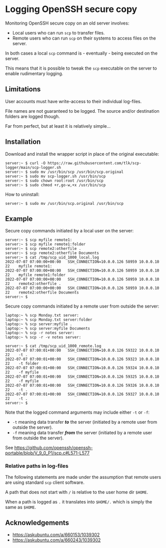 # Logging OpenSSH secure copy

Monitoring OpenSSH secure copy on an old server involves:

* Local users who can run `scp` to transfer files.
* Remote users who can run `scp` on their systems to access files on the server.

In both cases a local `scp` command is - eventually - being executed on the server.

This means that it is possible to tweak the `scp` executable on the server to enable rudimentary logging.


## Limitations
User accounts must have write-access to their individual log-files.

File names are not guaranteed to be logged. The source and/or destination folders are logged though.

Far from perfect, but at least it is relatively simple...



## Installation
Download and install the wrapper script in place of the original executable:
```
server:~ $ curl -O https://raw.githubusercontent.com/tlk/scp-logger/main/scp-logger.sh
server:~ $ sudo mv /usr/bin/scp /usr/bin/scp.original
server:~ $ sudo mv scp-logger.sh /usr/bin/scp
server:~ $ sudo chown root:root /usr/bin/scp
server:~ $ sudo chmod +r,go-w,+x /usr/bin/scp
```

How to uninstall:
```
server:~ $ sudo mv /usr/bin/scp.original /usr/bin/scp
```



## Example

Secure copy commands initiated by a local user on the server:
```
server:~ $ scp myfile remote1:
server:~ $ scp myfile remote1:folder
server:~ $ scp remote2:otherfile .
server:~ $ scp remote2:otherfile Documents
server:~ $ cat /tmp/scp_uid_1000_local.log 
2022-07-07 07:00:00+00:00	SSH_CONNECTION=10.0.0.126 58959 10.0.0.10 22 	myfile remote1:
2022-07-07 07:00:00+00:00	SSH_CONNECTION=10.0.0.126 58959 10.0.0.10 22 	myfile remote1:folder
2022-07-07 07:00:00+00:00	SSH_CONNECTION=10.0.0.126 58959 10.0.0.10 22 	remote2:otherfile .
2022-07-07 07:00:00+00:00	SSH_CONNECTION=10.0.0.126 58959 10.0.0.10 22 	remote2:otherfile Documents
server:~ $ 
```

Secure copy commands initiated by a remote user from outside the server:
```
laptop:~ % scp Monday.txt server:
laptop:~ % scp Monday.txt server:folder
laptop:~ % scp server:myfile .
laptop:~ % scp server:myfile Documents
laptop:~ % scp -r notes server:
laptop:~ % scp -r -v notes server:
```

```
server:~ $ cat /tmp/scp_uid_1000_remote.log 
2022-07-07 07:00:01+00:00	SSH_CONNECTION=10.0.0.126 59322 10.0.0.10 22 	-t .
2022-07-07 07:00:01+00:00	SSH_CONNECTION=10.0.0.126 59323 10.0.0.10 22 	-t folder
2022-07-07 07:00:01+00:00	SSH_CONNECTION=10.0.0.126 59324 10.0.0.10 22 	-f myfile
2022-07-07 07:00:01+00:00	SSH_CONNECTION=10.0.0.126 59325 10.0.0.10 22 	-f myfile
2022-07-07 07:00:01+00:00	SSH_CONNECTION=10.0.0.126 59326 10.0.0.10 22 	-t .
2022-07-07 07:00:01+00:00	SSH_CONNECTION=10.0.0.126 59327 10.0.0.10 22 	-t .
server:~ $ 
```

Note that the logged command arguments may include either `-t` or `-f`:
* `-t` meaning data transfer **_to_** the server (initiated by a remote user from outside the server).
* `-f` meaning data transfer **_from_** the server (initiated by a remote user from outside the server).

See https://github.com/openssh/openssh-portable/blob/V_9_0_P1/scp.c#L571-L577


### Relative paths in log-files
The following statements are made under the assumption that remote users are using standard `scp` client software.

A path that does not start with `/` is relative to the user home dir `$HOME`.

When a path is logged as `.` it translates into `$HOME/.` which is simply the same as `$HOME`.



## Acknowledgements
* https://askubuntu.com/a/660153/1039302
* https://askubuntu.com/a/660243/1039302
